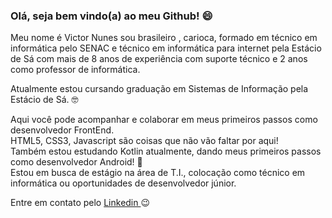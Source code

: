 ### Olá, seja bem vindo(a) ao meu Github! 😄
Meu nome é Victor Nunes sou brasileiro , carioca, formado em técnico em informática pelo SENAC e técnico em informática para internet pela
Estácio de Sá com mais de 8 anos de experiência com suporte técnico e 2 anos como professor de informática. 
<p>
Atualmente estou cursando graduação em Sistemas de Informação pela Estácio de Sá. 🤓
</p>
Aqui você pode acompanhar e colaborar em meus primeiros passos como desenvolvedor FrontEnd. <br>
HTML5, CSS3, Javascript são coisas que não vão faltar por aqui!<br>
Também estou estudando Kotlin atualmente, dando meus primeiros passos como desenvolvedor Android! 🤖 <br>
Estou em busca de estágio na área de T.I., colocação como técnico em informática ou oportunidades de desenvolvedor júnior.
<p>
  
Entre em contato pelo <a href="https://www.linkedin.com/in/victor-nunes-57a3a377/"> Linkedin </a> :wink: 
</p>


<!--
**victornunes/victornunes** is a ✨ _special_ ✨ repository because its `README.md` (this file) appears on your GitHub profile.

Here are some ideas to get you started:

- 🔭 I’m currently working on ...
- 🌱 I’m currently learning ...
- 👯 I’m looking to collaborate on ...
- 🤔 I’m looking for help with ...
- 💬 Ask me about ...
- 📫 How to reach me: ...
- 😄 Pronouns: ...
- ⚡ Fun fact: ...
-->
